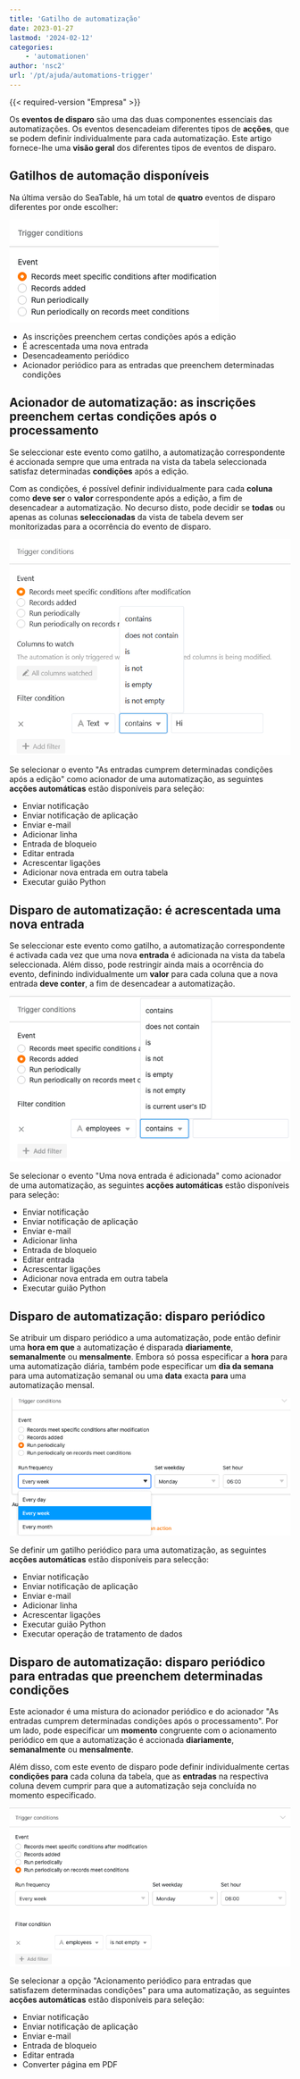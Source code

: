 ```yaml
---
title: 'Gatilho de automatização'
date: 2023-01-27
lastmod: '2024-02-12'
categories:
    - 'automationen'
author: 'nsc2'
url: '/pt/ajuda/automations-trigger'
---
```


{{< required-version "Empresa" >}}

Os **eventos de disparo** são uma das duas componentes essenciais das automatizações. Os eventos desencadeiam diferentes tipos de **acções**, que se podem definir individualmente para cada automatização. Este artigo fornece-lhe uma **visão geral** dos diferentes tipos de eventos de disparo.

## Gatilhos de automação disponíveis

Na última versão do SeaTable, há um total de **quatro** eventos de disparo diferentes por onde escolher:

![Eventos de activação actualmente disponíveis](images/types-of-trigger-events.png)

- As inscrições preenchem certas condições após a edição
- É acrescentada uma nova entrada
- Desencadeamento periódico
- Acionador periódico para as entradas que preenchem determinadas condições

## Acionador de automatização: as inscrições preenchem certas condições após o processamento

Se seleccionar este evento como gatilho, a automatização correspondente é accionada sempre que uma entrada na vista da tabela seleccionada satisfaz determinadas **condições** após a edição.

Com as condições, é possível definir individualmente para cada **coluna** como **deve ser** o **valor** correspondente após a edição, a fim de desencadear a automatização. No decurso disto, pode decidir se **todas** ou apenas as colunas **seleccionadas** da vista de tabela devem ser monitorizadas para a ocorrência do evento de disparo.

![As entradas preenchem determinadas condições após a alteração](images/Automation-trigger-records-meet-specific-conditions-after-modification.png)

Se selecionar o evento "As entradas cumprem determinadas condições após a edição" como acionador de uma automatização, as seguintes **acções automáticas** estão disponíveis para seleção:

- Enviar notificação
- Enviar notificação de aplicação
- Enviar e-mail
- Adicionar linha
- Entrada de bloqueio
- Editar entrada
- Acrescentar ligações
- Adicionar nova entrada em outra tabela
- Executar guião Python

## Disparo de automatização: é acrescentada uma nova entrada

Se seleccionar este evento como gatilho, a automatização correspondente é activada cada vez que uma nova **entrada** é adicionada na vista da tabela seleccionada. Além disso, pode restringir ainda mais a ocorrência do evento, definindo individualmente um **valor** para cada coluna que a nova entrada **deve conter**, a fim de desencadear a automatização.

![Possíveis restrições do evento de disparo: Quando uma nova entrada é adicionada](images/specialization-of-trigger-records-added.png)

Se selecionar o evento "Uma nova entrada é adicionada" como acionador de uma automatização, as seguintes **acções automáticas** estão disponíveis para seleção:

- Enviar notificação
- Enviar notificação de aplicação
- Enviar e-mail
- Adicionar linha
- Entrada de bloqueio
- Editar entrada
- Acrescentar ligações
- Adicionar nova entrada em outra tabela
- Executar guião Python

## Disparo de automatização: disparo periódico

Se atribuir um disparo periódico a uma automatização, pode então definir uma **hora em que** a automatização é disparada **diariamente**, **semanalmente** ou **mensalmente**. Embora só possa especificar a **hora** para uma automatização diária, também pode especificar um **dia da semana** para uma automatização semanal ou uma **data** exacta **para** uma automatização mensal.

![Definição de opções para um disparo periódico](images/specification-periodic-trigger.png)

Se definir um gatilho periódico para uma automatização, as seguintes **acções automáticas** estão disponíveis para selecção:

- Enviar notificação
- Enviar notificação de aplicação
- Enviar e-mail
- Adicionar linha
- Acrescentar ligações
- Executar guião Python
- Executar operação de tratamento de dados

## Disparo de automatização: disparo periódico para entradas que preenchem determinadas condições

Este acionador é uma mistura do acionador periódico e do acionador "As entradas cumprem determinadas condições após o processamento". Por um lado, pode especificar um **momento** congruente com o acionamento periódico em que a automatização é accionada **diariamente**, **semanalmente** ou **mensalmente**.

Além disso, com este evento de disparo pode definir individualmente certas **condições para** cada coluna da tabela, que as **entradas** na respectiva coluna devem cumprir para que a automatização seja concluída no momento especificado.

![Desencadeamento automático: "Desencadeamento periódico quando as entradas satisfazem determinadas condições".](images/trigger-event-periodic-match-conditions.png)

Se selecionar a opção "Acionamento periódico para entradas que satisfazem determinadas condições" para uma automatização, as seguintes **acções automáticas** estão disponíveis para seleção:

- Enviar notificação
- Enviar notificação de aplicação
- Enviar e-mail
- Entrada de bloqueio
- Editar entrada
- Converter página em PDF
